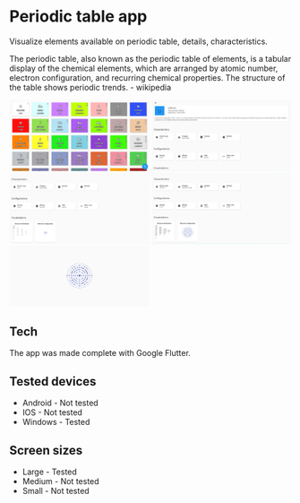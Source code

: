 # Periodic table app

Visualize elements available on periodic table, details, characteristics.

The periodic table, also known as the periodic table of elements, is a tabular display of the chemical elements, which are arranged by atomic number, electron configuration, and recurring chemical properties. The structure of the table shows periodic trends. - wikipedia



<div>
  <img src="https://github.com/FelipeCantalice/app_tabela_periodica/blob/master/images/periodic%204.png" width="250" />
  <img src="https://github.com/FelipeCantalice/app_tabela_periodica/blob/master/images/periodic%201.png" width="250" />
  <img src="https://github.com/FelipeCantalice/app_tabela_periodica/blob/master/images/periodic%203.png" width="250" />
  <img src="https://github.com/FelipeCantalice/app_tabela_periodica/blob/master/images/periodic%205.png" width="250" />
  <img src="https://github.com/FelipeCantalice/app_tabela_periodica/blob/master/images/periodic%206.png" width="250" />
</div>

## Tech 

The app was made complete with Google Flutter.

## Tested devices

* Android - Not tested
* IOS - Not tested
* Windows - Tested


## Screen sizes

* Large - Tested
* Medium - Not tested
* Small -  Not tested
